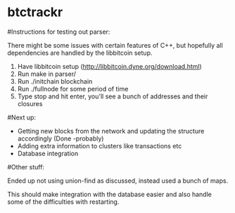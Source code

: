 btctrackr
=========
#Instructions for testing out parser:

There might be some issues with certain features of C++, but hopefully all
dependencies are handled by the libbitcoin setup.

1. Have libbitcoin setup (http://libbitcoin.dyne.org/download.html)
2. Run make in parser/
3. Run ./initchain blockchain
4. Run ./fullnode for some period of time
5. Type stop and hit enter, you'll see a bunch of addresses and their closures

#Next up:
* Getting new blocks from the network and updating the structure accordingly (Done -probably)
* Adding extra information to clusters like transactions etc
* Database integration

#Other stuff:

Ended up not using union-find as discussed, instead used a bunch of maps.

This should make integration with the database easier and also handle
some of the difficulties with restarting.
